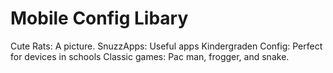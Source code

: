 # Mobile Config Libary
 Cute Rats: A picture.
 SnuzzApps: Useful apps
 Kindergraden Config: Perfect for devices in schools
 Classic games: Pac man, frogger, and snake.
